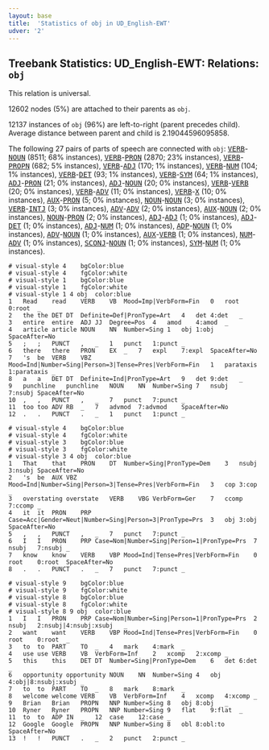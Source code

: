 ```yaml
---
layout: base
title:  'Statistics of obj in UD_English-EWT'
udver: '2'
---
```


## Treebank Statistics: UD_English-EWT: Relations: `obj`

This relation is universal.

12602 nodes (5%) are attached to their parents as `obj`.

12137 instances of `obj` (96%) are left-to-right (parent precedes child).
Average distance between parent and child is 2.19044596095858.

The following 27 pairs of parts of speech are connected with `obj`: <tt><a href="en_ewt-pos-VERB.html">VERB</a></tt>-<tt><a href="en_ewt-pos-NOUN.html">NOUN</a></tt> (8511; 68% instances), <tt><a href="en_ewt-pos-VERB.html">VERB</a></tt>-<tt><a href="en_ewt-pos-PRON.html">PRON</a></tt> (2870; 23% instances), <tt><a href="en_ewt-pos-VERB.html">VERB</a></tt>-<tt><a href="en_ewt-pos-PROPN.html">PROPN</a></tt> (682; 5% instances), <tt><a href="en_ewt-pos-VERB.html">VERB</a></tt>-<tt><a href="en_ewt-pos-ADJ.html">ADJ</a></tt> (170; 1% instances), <tt><a href="en_ewt-pos-VERB.html">VERB</a></tt>-<tt><a href="en_ewt-pos-NUM.html">NUM</a></tt> (104; 1% instances), <tt><a href="en_ewt-pos-VERB.html">VERB</a></tt>-<tt><a href="en_ewt-pos-DET.html">DET</a></tt> (93; 1% instances), <tt><a href="en_ewt-pos-VERB.html">VERB</a></tt>-<tt><a href="en_ewt-pos-SYM.html">SYM</a></tt> (64; 1% instances), <tt><a href="en_ewt-pos-ADJ.html">ADJ</a></tt>-<tt><a href="en_ewt-pos-PRON.html">PRON</a></tt> (21; 0% instances), <tt><a href="en_ewt-pos-ADJ.html">ADJ</a></tt>-<tt><a href="en_ewt-pos-NOUN.html">NOUN</a></tt> (20; 0% instances), <tt><a href="en_ewt-pos-VERB.html">VERB</a></tt>-<tt><a href="en_ewt-pos-VERB.html">VERB</a></tt> (20; 0% instances), <tt><a href="en_ewt-pos-VERB.html">VERB</a></tt>-<tt><a href="en_ewt-pos-ADV.html">ADV</a></tt> (11; 0% instances), <tt><a href="en_ewt-pos-VERB.html">VERB</a></tt>-<tt><a href="en_ewt-pos-X.html">X</a></tt> (10; 0% instances), <tt><a href="en_ewt-pos-AUX.html">AUX</a></tt>-<tt><a href="en_ewt-pos-PRON.html">PRON</a></tt> (5; 0% instances), <tt><a href="en_ewt-pos-NOUN.html">NOUN</a></tt>-<tt><a href="en_ewt-pos-NOUN.html">NOUN</a></tt> (3; 0% instances), <tt><a href="en_ewt-pos-VERB.html">VERB</a></tt>-<tt><a href="en_ewt-pos-INTJ.html">INTJ</a></tt> (3; 0% instances), <tt><a href="en_ewt-pos-ADV.html">ADV</a></tt>-<tt><a href="en_ewt-pos-ADV.html">ADV</a></tt> (2; 0% instances), <tt><a href="en_ewt-pos-AUX.html">AUX</a></tt>-<tt><a href="en_ewt-pos-NOUN.html">NOUN</a></tt> (2; 0% instances), <tt><a href="en_ewt-pos-NOUN.html">NOUN</a></tt>-<tt><a href="en_ewt-pos-PRON.html">PRON</a></tt> (2; 0% instances), <tt><a href="en_ewt-pos-ADJ.html">ADJ</a></tt>-<tt><a href="en_ewt-pos-ADJ.html">ADJ</a></tt> (1; 0% instances), <tt><a href="en_ewt-pos-ADJ.html">ADJ</a></tt>-<tt><a href="en_ewt-pos-DET.html">DET</a></tt> (1; 0% instances), <tt><a href="en_ewt-pos-ADJ.html">ADJ</a></tt>-<tt><a href="en_ewt-pos-NUM.html">NUM</a></tt> (1; 0% instances), <tt><a href="en_ewt-pos-ADP.html">ADP</a></tt>-<tt><a href="en_ewt-pos-NOUN.html">NOUN</a></tt> (1; 0% instances), <tt><a href="en_ewt-pos-ADV.html">ADV</a></tt>-<tt><a href="en_ewt-pos-NOUN.html">NOUN</a></tt> (1; 0% instances), <tt><a href="en_ewt-pos-AUX.html">AUX</a></tt>-<tt><a href="en_ewt-pos-VERB.html">VERB</a></tt> (1; 0% instances), <tt><a href="en_ewt-pos-NUM.html">NUM</a></tt>-<tt><a href="en_ewt-pos-ADV.html">ADV</a></tt> (1; 0% instances), <tt><a href="en_ewt-pos-SCONJ.html">SCONJ</a></tt>-<tt><a href="en_ewt-pos-NOUN.html">NOUN</a></tt> (1; 0% instances), <tt><a href="en_ewt-pos-SYM.html">SYM</a></tt>-<tt><a href="en_ewt-pos-NUM.html">NUM</a></tt> (1; 0% instances).


~~~ conllu
# visual-style 4	bgColor:blue
# visual-style 4	fgColor:white
# visual-style 1	bgColor:blue
# visual-style 1	fgColor:white
# visual-style 1 4 obj	color:blue
1	Read	read	VERB	VB	Mood=Imp|VerbForm=Fin	0	root	0:root	_
2	the	the	DET	DT	Definite=Def|PronType=Art	4	det	4:det	_
3	entire	entire	ADJ	JJ	Degree=Pos	4	amod	4:amod	_
4	article	article	NOUN	NN	Number=Sing	1	obj	1:obj	SpaceAfter=No
5	;	;	PUNCT	,	_	1	punct	1:punct	_
6	there	there	PRON	EX	_	7	expl	7:expl	SpaceAfter=No
7	's	be	VERB	VBZ	Mood=Ind|Number=Sing|Person=3|Tense=Pres|VerbForm=Fin	1	parataxis	1:parataxis	_
8	a	a	DET	DT	Definite=Ind|PronType=Art	9	det	9:det	_
9	punchline	punchline	NOUN	NN	Number=Sing	7	nsubj	7:nsubj	SpaceAfter=No
10	,	,	PUNCT	,	_	7	punct	7:punct	_
11	too	too	ADV	RB	_	7	advmod	7:advmod	SpaceAfter=No
12	.	.	PUNCT	.	_	1	punct	1:punct	_

~~~


~~~ conllu
# visual-style 4	bgColor:blue
# visual-style 4	fgColor:white
# visual-style 3	bgColor:blue
# visual-style 3	fgColor:white
# visual-style 3 4 obj	color:blue
1	That	that	PRON	DT	Number=Sing|PronType=Dem	3	nsubj	3:nsubj	SpaceAfter=No
2	's	be	AUX	VBZ	Mood=Ind|Number=Sing|Person=3|Tense=Pres|VerbForm=Fin	3	cop	3:cop	_
3	overstating	overstate	VERB	VBG	VerbForm=Ger	7	ccomp	7:ccomp	_
4	it	it	PRON	PRP	Case=Acc|Gender=Neut|Number=Sing|Person=3|PronType=Prs	3	obj	3:obj	SpaceAfter=No
5	,	,	PUNCT	,	_	7	punct	7:punct	_
6	I	I	PRON	PRP	Case=Nom|Number=Sing|Person=1|PronType=Prs	7	nsubj	7:nsubj	_
7	know	know	VERB	VBP	Mood=Ind|Tense=Pres|VerbForm=Fin	0	root	0:root	SpaceAfter=No
8	.	.	PUNCT	.	_	7	punct	7:punct	_

~~~


~~~ conllu
# visual-style 9	bgColor:blue
# visual-style 9	fgColor:white
# visual-style 8	bgColor:blue
# visual-style 8	fgColor:white
# visual-style 8 9 obj	color:blue
1	I	I	PRON	PRP	Case=Nom|Number=Sing|Person=1|PronType=Prs	2	nsubj	2:nsubj|4:nsubj:xsubj	_
2	want	want	VERB	VBP	Mood=Ind|Tense=Pres|VerbForm=Fin	0	root	0:root	_
3	to	to	PART	TO	_	4	mark	4:mark	_
4	use	use	VERB	VB	VerbForm=Inf	2	xcomp	2:xcomp	_
5	this	this	DET	DT	Number=Sing|PronType=Dem	6	det	6:det	_
6	opportunity	opportunity	NOUN	NN	Number=Sing	4	obj	4:obj|8:nsubj:xsubj	_
7	to	to	PART	TO	_	8	mark	8:mark	_
8	welcome	welcome	VERB	VB	VerbForm=Inf	4	xcomp	4:xcomp	_
9	Brian	Brian	PROPN	NNP	Number=Sing	8	obj	8:obj	_
10	Ryner	Ryner	PROPN	NNP	Number=Sing	9	flat	9:flat	_
11	to	to	ADP	IN	_	12	case	12:case	_
12	Google	Google	PROPN	NNP	Number=Sing	8	obl	8:obl:to	SpaceAfter=No
13	!	!	PUNCT	.	_	2	punct	2:punct	_

~~~


